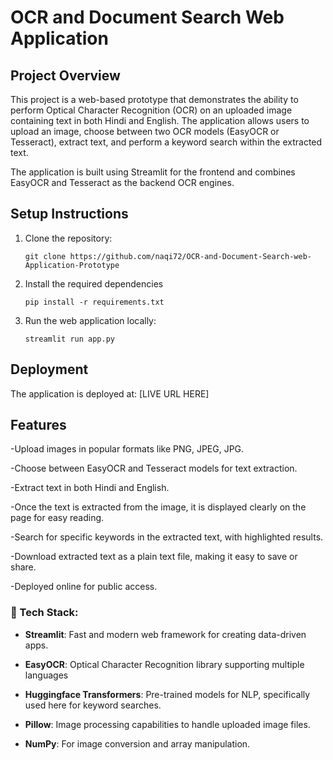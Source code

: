 # OCR and Document Search Web Application

## Project Overview
This project is a web-based prototype that demonstrates the ability to perform Optical Character Recognition (OCR) on an uploaded image containing text in both Hindi and English. The application allows users to upload an image, choose between two OCR models (EasyOCR or Tesseract), extract text, and perform a keyword search within the extracted text.

The application is built using Streamlit for the frontend and combines EasyOCR and Tesseract as the backend OCR engines.

## Setup Instructions

1. Clone the repository:
    ```
    git clone https://github.com/naqi72/OCR-and-Document-Search-web-Application-Prototype
    
    ```

2. Install the required dependencies
   ```
   pip install -r requirements.txt
   
   ```

3. Run the web application locally:
    ```
    streamlit run app.py
    ```

## Deployment
The application is deployed at: [LIVE URL HERE]

## Features
-Upload images in popular formats like PNG, JPEG, JPG.

-Choose between EasyOCR and Tesseract models for text extraction.

-Extract text in both Hindi and English.

-Once the text is extracted from the image, it is displayed clearly on the page for easy reading.

-Search for specific keywords in the extracted text, with highlighted results.

-Download extracted text as a plain text file, making it easy to save or share.

-Deployed online for public access.

### 🌟 Tech Stack:
- **Streamlit**: Fast and modern web framework for creating data-driven apps.
 
- **EasyOCR**: Optical Character Recognition library supporting multiple languages

- **Huggingface Transformers**: Pre-trained models for NLP, specifically used here for keyword searches.
 
- **Pillow**: Image processing capabilities to handle uploaded image files.
 
- **NumPy**: For image conversion and array manipulation.





